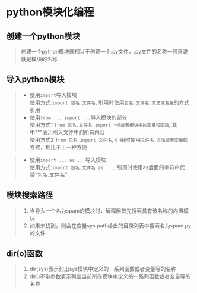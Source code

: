 # python模块化编程
## 创建一个python模块
> 创建一个python模块就相当于创建一个.py文件，.py文件的名称一般来说就是模块的名称
## 导入python模块
>* 使用`import`导入模块<br/>
使用方式:`import 包名.文件名`, 引用时使用`包名.文件名.方法或变量`的方式引用
>* 使用`from ... import ...`导入模块的部分<br/>
使用方式1:`from 包名.文件名 import *号或者模块中的变量和函数`, 其中"*"表示引入文件中的所有内容<br/>
使用方式2:`from 包名 import 文件名`, 引用时使用`文件名.方法或者变量`的方式，相比于上一种方便

>* 使用`import ... as ...`导入模块<br/>
使用方式:`import 包名.文件名 as ...`, 引用时使用as后面的字符串代替"包名.文件名"
## 模块搜索路径
>1. 当导入一个名为spam的模块时，解释器首先搜索具有该名称的内置模块
>1. 如果未找到，则会在变量sys.path给出的目录列表中搜索名为spam.py的文件
## dir(o)函数
>1. dir(sys)表示列出sys模块中定义的一系列函数或者变量等的名称
>1. dir()不带参数表示列出当前所在模块中定义的一系列函数或者变量等的名称
